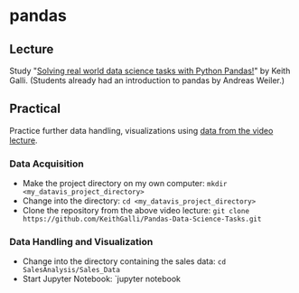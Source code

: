 # pandas
## Lecture
Study "[Solving real world data science tasks with Python Pandas!](https://www.youtube.com/watch?v=eMOA1pPVUc4)" by Keith Galli.
(Students already had an introduction to pandas by Andreas Weiler.)

## Practical
Practice further data handling, visualizations using [data from the video lecture](https://github.com/KeithGalli/Pandas-Data-Science-Tasks).

### Data Acquisition
- Make the project directory on my own computer: `mkdir <my_datavis_project_directory>`
- Change into the directory: `cd <my_datavis_project_directory>`
- Clone the repository from the above video lecture: `git clone https://github.com/KeithGalli/Pandas-Data-Science-Tasks.git`

### Data Handling and Visualization
- Change into the directory containing the sales data: `cd SalesAnalysis/Sales_Data`
- Start Jupyter Notebook: `jupyter notebook

